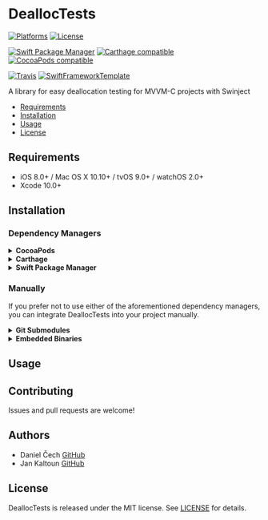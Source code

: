 # DeallocTests

[![Platforms](https://img.shields.io/cocoapods/p/DeallocTests.svg)](https://cocoapods.org/pods/DeallocTests)
[![License](https://img.shields.io/cocoapods/l/DeallocTests.svg)](https://raw.githubusercontent.com/DanielCech/DeallocTests/master/LICENSE)

[![Swift Package Manager](https://img.shields.io/badge/Swift%20Package%20Manager-compatible-brightgreen.svg)](https://github.com/apple/swift-package-manager)
[![Carthage compatible](https://img.shields.io/badge/Carthage-compatible-4BC51D.svg?style=flat)](https://github.com/Carthage/Carthage)
[![CocoaPods compatible](https://img.shields.io/cocoapods/v/DeallocTests.svg)](https://cocoapods.org/pods/DeallocTests)

[![Travis](https://img.shields.io/travis/DanielCech/DeallocTests/master.svg)](https://travis-ci.org/DanielCech/DeallocTests/branches)
[![SwiftFrameworkTemplate](https://img.shields.io/badge/SwiftFramework-Template-red.svg)](http://github.com/RahulKatariya/SwiftFrameworkTemplate)

A library for easy deallocation testing for MVVM-C projects with Swinject

- [Requirements](#requirements)
- [Installation](#installation)
- [Usage](#usage)
- [License](#license)

## Requirements

- iOS 8.0+ / Mac OS X 10.10+ / tvOS 9.0+ / watchOS 2.0+
- Xcode 10.0+

## Installation

### Dependency Managers
<details>
  <summary><strong>CocoaPods</strong></summary>

[CocoaPods](http://cocoapods.org) is a dependency manager for Cocoa projects. You can install it with the following command:

```bash
$ gem install cocoapods
```

To integrate DeallocTests into your Xcode project using CocoaPods, specify it in your `Podfile`:

```ruby
source 'https://github.com/CocoaPods/Specs.git'
platform :ios, '8.0'
use_frameworks!

pod 'DeallocTests', '~> 0.0.1'
```

Then, run the following command:

```bash
$ pod install
```

</details>

<details>
  <summary><strong>Carthage</strong></summary>

[Carthage](https://github.com/Carthage/Carthage) is a decentralized dependency manager that automates the process of adding frameworks to your Cocoa application.

You can install Carthage with [Homebrew](http://brew.sh/) using the following command:

```bash
$ brew update
$ brew install carthage
```

To integrate DeallocTests into your Xcode project using Carthage, specify it in your `Cartfile`:

```ogdl
github "DanielCech/DeallocTests" ~> 0.0.1
```

</details>

<details>
  <summary><strong>Swift Package Manager</strong></summary>

To use DeallocTests as a [Swift Package Manager](https://swift.org/package-manager/) package just add the following in your Package.swift file.

``` swift
// swift-tools-version:4.2

import PackageDescription

let package = Package(
    name: "HelloDeallocTests",
    dependencies: [
        .package(url: "https://github.com/DanielCech/DeallocTests.git", .upToNextMajor(from: "0.0.1"))
    ],
    targets: [
        .target(name: "HelloDeallocTests", dependencies: ["DeallocTests"])
    ]
)
```
</details>

### Manually

If you prefer not to use either of the aforementioned dependency managers, you can integrate DeallocTests into your project manually.

<details>
  <summary><strong>Git Submodules</strong></summary><p>

- Open up Terminal, `cd` into your top-level project directory, and run the following command "if" your project is not initialized as a git repository:

```bash
$ git init
```

- Add DeallocTests as a git [submodule](http://git-scm.com/docs/git-submodule) by running the following command:

```bash
$ git submodule add https://github.com/DanielCech/DeallocTests.git
$ git submodule update --init --recursive
```

- Open the new `DeallocTests` folder, and drag the `DeallocTests.xcodeproj` into the Project Navigator of your application's Xcode project.

    > It should appear nested underneath your application's blue project icon. Whether it is above or below all the other Xcode groups does not matter.

- Select the `DeallocTests.xcodeproj` in the Project Navigator and verify the deployment target matches that of your application target.
- Next, select your application project in the Project Navigator (blue project icon) to navigate to the target configuration window and select the application target under the "Targets" heading in the sidebar.
- In the tab bar at the top of that window, open the "General" panel.
- Click on the `+` button under the "Embedded Binaries" section.
- You will see two different `DeallocTests.xcodeproj` folders each with two different versions of the `DeallocTests.framework` nested inside a `Products` folder.

    > It does not matter which `Products` folder you choose from.

- Select the `DeallocTests.framework`.

- And that's it!

> The `DeallocTests.framework` is automagically added as a target dependency, linked framework and embedded framework in a copy files build phase which is all you need to build on the simulator and a device.

</p></details>

<details>
  <summary><strong>Embedded Binaries</strong></summary><p>

- Download the latest release from https://github.com/DanielCech/DeallocTests/releases
- Next, select your application project in the Project Navigator (blue project icon) to navigate to the target configuration window and select the application target under the "Targets" heading in the sidebar.
- In the tab bar at the top of that window, open the "General" panel.
- Click on the `+` button under the "Embedded Binaries" section.
- Add the downloaded `DeallocTests.framework`.
- And that's it!

</p></details>

## Usage

## Contributing

Issues and pull requests are welcome!

## Authors

* Daniel Čech [GitHub](https://github.com/DanielCech) 
* Jan Kaltoun [GitHub](https://github.com/jankaltoun)

## License

DeallocTests is released under the MIT license. See [LICENSE](https://github.com/DanielCech/DeallocTests/blob/master/LICENSE) for details.
